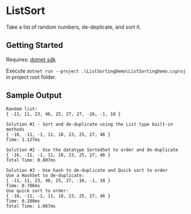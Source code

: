 # ListSort

Take a list of random numbers, de-deplicate, and sort it.

## Getting Started

Requires: [dotnet sdk](https://dotnet.microsoft.com/en-us/download)

Execute `dotnet run --project .\ListSortingDemo\ListSortingDemo.csproj` in project root folder.

## Sample Output

```
Random list:
{ -11, 11, 23, 46, 25, 27, 27, -16, -1, 18 }

Solution #1 - Sort and de-duplicate using the List type built-in methods
{ -16, -11, -1, 11, 18, 23, 25, 27, 46 }
Time: 1.127ms

Solution #2 - Use the datatype SortedSet to order and de-duplicate
{ -16, -11, -1, 11, 18, 23, 25, 27, 46 }
Total Time: 0.807ms

Solution #3 - Use hash to de-duplicate and Quick sort to order
Use a HashSet to de-duplicate:
{ -11, 11, 23, 46, 25, 27, -16, -1, 18 }
Time: 0.786ms
Use quick sort to order:
{ -16, -11, -1, 11, 18, 23, 25, 27, 46 }
Time: 0.280ms
Total Time: 1.067ms
```
